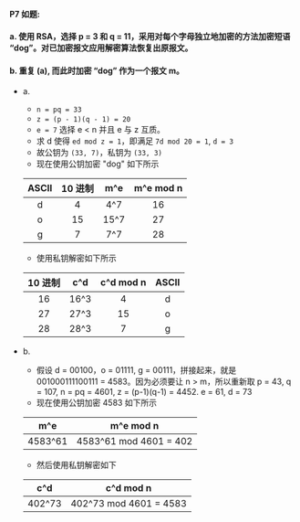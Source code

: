 #### P7 如题:
#### a. 使用 RSA，选择 p = 3 和 q = 11，采用对每个字母独立地加密的方法加密短语 “dog”。对已加密报文应用解密算法恢复出原报文。
#### b. 重复 (a), 而此时加密 “dog” 作为一个报文 m。

   * a.
      * `n = pq = 33`
      * `z = (p - 1)(q - 1) = 20`
      * `e = 7`  选择 e < n 并且 e 与 z 互质。
      * 求 d 使得 `ed mod z = 1`，即满足 `7d mod 20 = 1`, `d = 3`
      * 故公钥为 `(33, 7)`，私钥为 `(33, 3)`
      * 现在使用公钥加密 "dog" 如下所示
     
     |ASCII|10 进制|m^e|m^e mod n|
     |:---:|:---:|:--:|:---:|
     |d|4|4^7|16|
     |o|15|15^7|27|
	  |g|7|7^7|28|
	  
	  * 使用私钥解密如下所示

	  |10 进制|c^d|c^d mod n| ASCII |
     |:---:|:--:|:---:|:---:|
     |16|16^3|4|d|
     |27|27^3|15|o|
	  |28|28^3|7|g|
	  
   * b.
      * 假设 d = 00100，o = 01111, g = 00111，拼接起来，就是 001000111100111 = 4583。因为必须要让 n > m，所以重新取  p = 43, q = 107, n = pq = 4601, z = (p-1)(q-1) = 4452. e = 61, d = 73
      * 现在使用公钥加密 4583 如下所示
      
      |m^e|m^e mod n|
      |:---:|:---:|
      |4583^61|4583^61 mod 4601 = 402|
      
      * 然后使用私钥解密如下

      |c^d|c^d mod n|
      |:---:|:---:|
      |402^73| 402^73 mod 4601 = 4583|
       